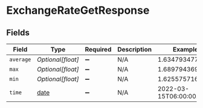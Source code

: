 # ExchangeRateGetResponse


## Fields

| Field                                                                | Type                                                                 | Required                                                             | Description                                                          | Example                                                              |
| -------------------------------------------------------------------- | -------------------------------------------------------------------- | -------------------------------------------------------------------- | -------------------------------------------------------------------- | -------------------------------------------------------------------- |
| `average`                                                            | *Optional[float]*                                                    | :heavy_minus_sign:                                                   | N/A                                                                  | 1.634793477                                                          |
| `max`                                                                | *Optional[float]*                                                    | :heavy_minus_sign:                                                   | N/A                                                                  | 1.689794369                                                          |
| `min`                                                                | *Optional[float]*                                                    | :heavy_minus_sign:                                                   | N/A                                                                  | 1.625575716                                                          |
| `time`                                                               | [date](https://docs.python.org/3/library/datetime.html#date-objects) | :heavy_minus_sign:                                                   | N/A                                                                  | 2022-03-15T06:00:00.000Z                                             |